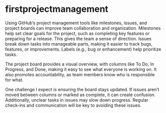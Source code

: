 # firstprojectmanagement
Using GitHub’s project management tools like milestones, issues, and project boards can improve team collaboration and organization. Milestones help set clear goals for the project, such as completing key features or preparing for a release. This gives the team a sense of direction. Issues break down tasks into manageable parts, making it easier to track bugs, features, or improvements. Labels (e.g., bug or enhancement) help prioritize tasks.

The project board provides a visual overview, with columns like To Do, In Progress, and Done, making it easy to see what everyone is working on. It also promotes accountability, as team members know who is responsible for what.

One challenge I expect is ensuring the board stays updated. If issues aren’t moved between columns or marked as complete, it can create confusion. Additionally, unclear tasks in issues may slow down progress. Regular check-ins and communication will be key to avoiding these issues.
